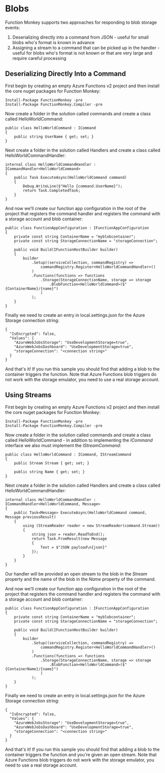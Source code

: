 # Blobs

Function Monkey supports two approaches for responding to blob storage events:

1. Deserializing directly into a command from JSON - useful for small blobs who's format is known in advance
2. Assigning a stream to a command that can be picked up in the handler - useful for blobs who's format is not known or that are very large and require careful processing

## Deserializing Directly Into a Command

First begin by creating an empty Azure Functions v2 project and then install the core nuget packages for Function Monkey:

    Install-Package FunctionMonkey -pre
    Install-Package FunctionMonkey.Compiler -pre

Now create a folder in the solution called commands and create a class called HelloWorldCommand:

    public class HelloWorldCommand : ICommand
    {
        public string UserName { get; set; }
    }

Next create a folder in the solution called Handlers and create a class called HelloWorldCommandHandler:

    internal class HelloWorldCommandHandler : ICommandHandler<HelloWorldCommand>
    {
        public Task ExecuteAsync(HelloWorldCommand command)
        {
            Debug.WriteLine($"Hello {command.UserName}");
            return Task.CompletedTask;
        }
    }

And now we'll create our function app configuration in the root of the project that registers the command handler and registers the command with a storage account and blob container:

    public class FunctionAppConfiguration : IFunctionAppConfiguration
    {
        private const string ContainerName = "myblobcontainer";
        private const string StorageConnectionName = "storageConnection";

        public void Build(IFunctionHostBuilder builder)
        {
            builder
                .Setup((serviceCollection, commandRegistry) =>
                    commandRegistry.Register<HelloWorldCommandHandler>()
                )
                .Functions(functions => functions
                    .Storage(StorageConnectionName, storage => storage
                        .BlobFunction<HelloWorldCommand>($"{ContainerName}/{name}")
                    )
                );
        }
    }

Finally we need to create an entry in local.settings.json for the Azure Storage connection string:

    {
      "IsEncrypted": false,
      "Values": {
        "AzureWebJobsStorage": "UseDevelopmentStorage=true",
        "AzureWebJobsDashboard": "UseDevelopmentStorage=true",
        "storageConnection": "<connection string>" 
      }
    }

And that's it! If you run this sample you should find that adding a blob to the container triggers the function. Note that Azure Functions blob triggers do not work with the storage emulator, you need to use a real storage account.

## Using Streams

First begin by creating an empty Azure Functions v2 project and then install the core nuget packages for Function Monkey:

    Install-Package FunctionMonkey -pre
    Install-Package FunctionMonkey.Compiler -pre

Now create a folder in the solution called commands and create a class called HelloWorldCommand - in addition to implementing the _ICommand_ interface we also must implement the _IStreamCommand_:

    public class HelloWorldCommand : ICommand, IStreamCommand
    {
        public Stream Stream { get; set; }

        public string Name { get; set; }
    }

Next create a folder in the solution called Handlers and create a class called HelloWorldCommandHandler:

    internal class HelloWorldCommandHandler : ICommandHandler<HelloWorldCommand, Message>
    {
        public Task<Message> ExecuteAsync(HelloWorldCommand command, Message previousResult)
        {
            using (StreamReader reader = new StreamReader(command.Stream))
            {
                string json = reader.ReadToEnd();
                return Task.FromResult(new Message
                {
                    Text = $"JSON payload\n{json}"
                });
            }                
        }
    }

Our handler will be provided an open stream to the blob in the _Stream_ property and the name of the blob in the _Name_ property of the command.
    
And now we'll create our function app configuration in the root of the project that registers the command handler and registers the command with a storage account and blob container:

    public class FunctionAppConfiguration : IFunctionAppConfiguration
    {
        private const string ContainerName = "myblobcontainer";
        private const string StorageConnectionName = "storageConnection";

        public void Build(IFunctionHostBuilder builder)
        {
            builder
                .Setup((serviceCollection, commandRegistry) =>
                    commandRegistry.Register<HelloWorldCommandHandler>()
                )
                .Functions(functions => functions
                    .Storage(StorageConnectionName, storage => storage
                        .BlobFunction<HelloWorldCommand>($"{ContainerName}/{name}")
                    )
                );
        }
    }

Finally we need to create an entry in local.settings.json for the Azure Storage connection string:

    {
      "IsEncrypted": false,
      "Values": {
        "AzureWebJobsStorage": "UseDevelopmentStorage=true",
        "AzureWebJobsDashboard": "UseDevelopmentStorage=true",
        "storageConnection": "<connection string>" 
      }
    }

And that's it! If you run this sample you should find that adding a blob to the container triggers the function and you're given an open stream. Note that Azure Functions blob triggers do not work with the storage emulator, you need to use a real storage account.
